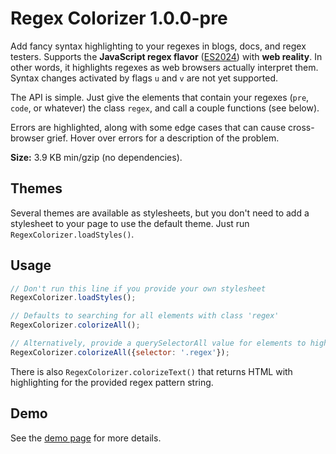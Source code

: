 ﻿# Regex Colorizer 1.0.0-pre

Add fancy syntax highlighting to your regexes in blogs, docs, and regex testers. Supports the **JavaScript regex flavor** ([ES2024](https://github.com/slevithan/awesome-regex#javascript-regex-evolution)) with **web reality**. In other words, it highlights regexes as web browsers actually interpret them. Syntax changes activated by flags `u` and `v` are not yet supported.

The API is simple. Just give the elements that contain your regexes (`pre`, `code`, or whatever) the class `regex`, and call a couple functions (see below).

Errors are highlighted, along with some edge cases that can cause cross-browser grief. Hover over errors for a description of the problem.

**Size:** 3.9 KB min/gzip (no dependencies).

## Themes

Several themes are available as stylesheets, but you don't need to add a stylesheet to your page to use the default theme. Just run `RegexColorizer.loadStyles()`.

## Usage

```js
// Don't run this line if you provide your own stylesheet
RegexColorizer.loadStyles();

// Defaults to searching for all elements with class 'regex'
RegexColorizer.colorizeAll();

// Alternatively, provide a querySelectorAll value for elements to highlight
RegexColorizer.colorizeAll({selector: '.regex'});
```

There is also `RegexColorizer.colorizeText()` that returns HTML with highlighting for the provided regex pattern string.

## Demo

See the [demo page](https://slevithan.github.io/regex-colorizer/demo/) for more details.
